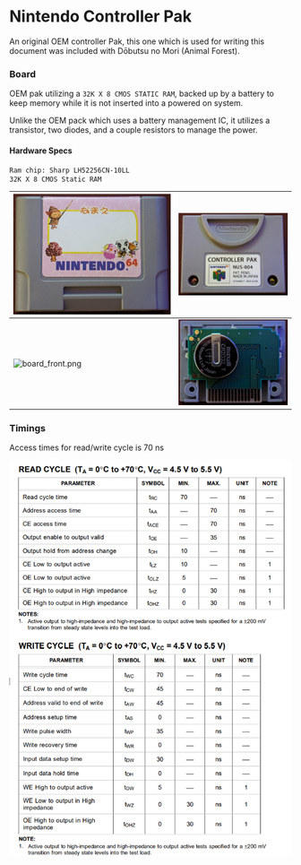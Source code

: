 # Nintendo Controller Pak
An original OEM controller Pak, this one which is used for writing this document was included with Dōbutsu no Mori (Animal Forest). 

### Board
OEM pak utilizing a `32K X 8 CMOS STATIC RAM`, backed up by a battery to keep memory while
it is not inserted into a powered on system.

Unlike the OEM pack which uses a battery management IC, it utilizes a transistor, two diodes, and a couple resistors to manage the power.

#### Hardware Specs

    Ram chip: Sharp LH52256CN-10LL
    32K X 8 CMOS Static RAM

| ![shell_front.png](..%2Fimages%2Foriginal%2Foem-animalforest%2Fshell_front.png) | ![shell_back.png](..%2Fimages%2Foriginal%2Foem-animalforest%2Fshell_back.png) |
|---------------------------------------------------------------------------------|-------------------------------------------------------------------------------|
| ![board_front.png](..%2Fimages%2Foriginal%2Foem-animalforest%2Fboard_front.png) | ![board_back.png](..%2Fimages%2Foriginal%2Foem-animalforest%2Fboard_back.png) |

### Timings
Access times for read/write cycle is 70 ns

![Timing Chart](../images/original/oem-animalforest/timing.png)

